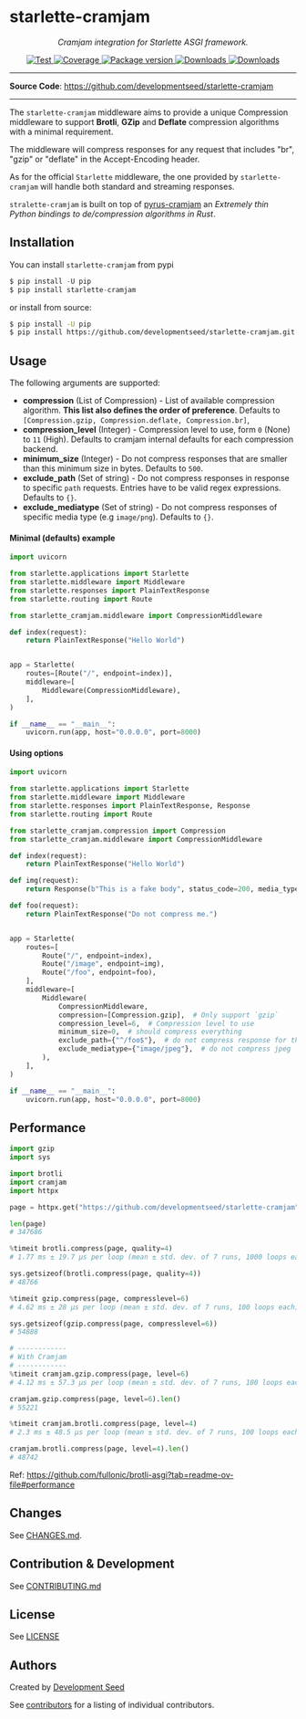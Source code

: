 # starlette-cramjam

<p align="center">
  <em>Cramjam integration for Starlette ASGI framework.</em>
</p>
<p align="center">
  <a href="https://github.com/developmentseed/starlette-cramjam/actions?query=workflow%3ACI" target="_blank">
      <img src="https://github.com/developmentseed/starlette-cramjam/workflows/CI/badge.svg" alt="Test">
  </a>
  <a href="https://codecov.io/gh/developmentseed/starlette-cramjam" target="_blank">
      <img src="https://codecov.io/gh/developmentseed/starlette-cramjam/branch/master/graph/badge.svg" alt="Coverage">
  </a>
  <a href="https://pypi.org/project/starlette-cramjam" target="_blank">
      <img src="https://img.shields.io/pypi/v/starlette-cramjam?color=%2334D058&label=pypi%20package" alt="Package version">
  </a>
  <a href="https://pypistats.org/packages/starlette-cramjam" target="_blank">
      <img src="https://img.shields.io/pypi/dm/starlette-cramjam.svg" alt="Downloads">
  </a>
  <a href="https://github.com/developmentseed/starlette-cramjam/blob/master/LICENSE" target="_blank">
      <img src="https://img.shields.io/github/license/developmentseed/starlette-cramjam.svg" alt="Downloads">
  </a>
</p>

---

**Source Code**: <a href="https://github.com/developmentseed/starlette-cramjam" target="_blank">https://github.com/developmentseed/starlette-cramjam</a>

---

The `starlette-cramjam` middleware aims to provide a unique Compression middleware to support **Brotli**, **GZip** and **Deflate** compression algorithms with a minimal requirement.

The middleware will compress responses for any request that includes "br", "gzip" or "deflate" in the Accept-Encoding header.

As for the official `Starlette` middleware, the one provided by `starlette-cramjam` will handle both standard and streaming responses.

`stralette-cramjam` is built on top of [pyrus-cramjam](https://github.com/milesgranger/pyrus-cramjam) an *Extremely thin Python bindings to de/compression algorithms in Rust*.

## Installation

You can install `starlette-cramjam` from pypi

```python
$ pip install -U pip
$ pip install starlette-cramjam
```

or install from source:

```bash
$ pip install -U pip
$ pip install https://github.com/developmentseed/starlette-cramjam.git
```

## Usage

The following arguments are supported:

- **compression** (List of Compression) - List of available compression algorithm. **This list also defines the order of preference**. Defaults to `[Compression.gzip, Compression.deflate, Compression.br]`,
- **compression_level** (Integer) - Compression level to use, form `0` (None) to `11` (High). Defaults to cramjam internal defaults for each compression backend.
- **minimum_size** (Integer) - Do not compress responses that are smaller than this minimum size in bytes. Defaults to `500`.
- **exclude_path** (Set of string) - Do not compress responses in response to specific `path` requests. Entries have to be valid regex expressions. Defaults to `{}`.
- **exclude_mediatype** (Set of string) - Do not compress responses of specific media type (e.g `image/png`). Defaults to `{}`.

#### Minimal (defaults) example

```python
import uvicorn

from starlette.applications import Starlette
from starlette.middleware import Middleware
from starlette.responses import PlainTextResponse
from starlette.routing import Route

from starlette_cramjam.middleware import CompressionMiddleware

def index(request):
    return PlainTextResponse("Hello World")


app = Starlette(
    routes=[Route("/", endpoint=index)],
    middleware=[
        Middleware(CompressionMiddleware),
    ],
)

if __name__ == "__main__":
    uvicorn.run(app, host="0.0.0.0", port=8000)
```

#### Using options

```python
import uvicorn

from starlette.applications import Starlette
from starlette.middleware import Middleware
from starlette.responses import PlainTextResponse, Response
from starlette.routing import Route

from starlette_cramjam.compression import Compression
from starlette_cramjam.middleware import CompressionMiddleware

def index(request):
    return PlainTextResponse("Hello World")

def img(request):
    return Response(b"This is a fake body", status_code=200, media_type="image/jpeg")

def foo(request):
    return PlainTextResponse("Do not compress me.")


app = Starlette(
    routes=[
        Route("/", endpoint=index),
        Route("/image", endpoint=img),
        Route("/foo", endpoint=foo),
    ],
    middleware=[
        Middleware(
            CompressionMiddleware,
            compression=[Compression.gzip],  # Only support `gzip`
            compression_level=6,  # Compression level to use
            minimum_size=0,  # should compress everything
            exclude_path={"^/foo$"},  # do not compress response for the `/foo` request
            exclude_mediatype={"image/jpeg"},  # do not compress jpeg
        ),
    ],
)

if __name__ == "__main__":
    uvicorn.run(app, host="0.0.0.0", port=8000)
```

## Performance

```python
import gzip
import sys

import brotli
import cramjam
import httpx

page = httpx.get("https://github.com/developmentseed/starlette-cramjam").content

len(page)
# 347686

%timeit brotli.compress(page, quality=4)
# 1.77 ms ± 19.7 µs per loop (mean ± std. dev. of 7 runs, 1000 loops each)

sys.getsizeof(brotli.compress(page, quality=4))
# 48766

%timeit gzip.compress(page, compresslevel=6)
# 4.62 ms ± 28 µs per loop (mean ± std. dev. of 7 runs, 100 loops each)

sys.getsizeof(gzip.compress(page, compresslevel=6))
# 54888

# ------------
# With Cramjam
# ------------
%timeit cramjam.gzip.compress(page, level=6)
# 4.12 ms ± 57.3 µs per loop (mean ± std. dev. of 7 runs, 100 loops each)

cramjam.gzip.compress(page, level=6).len()
# 55221

%timeit cramjam.brotli.compress(page, level=4)
# 2.3 ms ± 48.5 µs per loop (mean ± std. dev. of 7 runs, 100 loops each)

cramjam.brotli.compress(page, level=4).len()
# 48742
```

Ref: https://github.com/fullonic/brotli-asgi?tab=readme-ov-file#performance

## Changes

See [CHANGES.md](https://github.com/developmentseed/starlette-cramjam/blob/master/CHANGES.md).

## Contribution & Development

See [CONTRIBUTING.md](https://github.com/developmentseed/starlette-cramjam/blob/master/CONTRIBUTING.md)

## License

See [LICENSE](https://github.com/developmentseed/starlette-cramjam/blob/master/LICENSE)

## Authors

Created by [Development Seed](<http://developmentseed.org>)

See [contributors](https://github.com/developmentseed/starlette-cramjam/graphs/contributors) for a listing of individual contributors.
